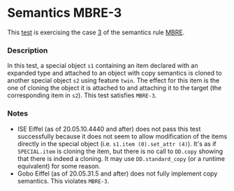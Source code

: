 # Semantics MBRE-3

This [test](.) is exercising the case [3](../Readme.md) of the semantics rule [MBRE](../../mbre/Readme.md).

### Description

In this test, a special object `s1` containing an item declared with an expanded type and attached to an object with copy semantics is cloned to another special object  `s2` using feature `twin`. The effect for this item is the one of cloning the object it is attached to and attaching it to the target (the corresponding item in `s2`). This test satisfies `MBRE-3`.

### Notes

* ISE Eiffel (as of 20.05.10.4440 and after) does not pass this test successfully because it does not seem to allow modification of the items directly in the special object (i.e. `s1.item (0).set_attr (4)`). It's as if `SPECIAL.item` is cloning the item, but there is no call to `DD.copy` showing that there is indeed a cloning. It may use `DD.standard_copy` (or a runtime equivalent) for some reason.
* Gobo Eiffel (as of 20.05.31.5 and after) does not fully implement copy semantics. This violates `MBRE-3`.
